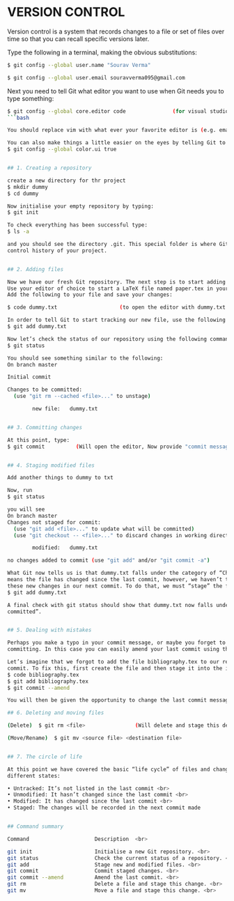 # VERSION CONTROL


Version control is a system that records changes to a file or set of files over time so that 
you can recall specific versions later.

Type the following in a terminal, making the obvious substitutions:
```bash
$ git config --global user.name "Sourav Verma"

$ git config --global user.email souravverma095@gmail.com
```

Next you need to tell Git what editor you want to use when Git needs you to type something:
```bash
$ git config --global core.editor code               (for visual studio code)
```bash

You should replace vim with what ever your favorite editor is (e.g. emacs, nano, subl, etc.).

You can also make things a little easier on the eyes by telling Git to add some color to its messages:
$ git config --global color.ui true


## 1. Creating a repository

create a new directory for thr project
$ mkdir dummy
$ cd dummy

Now initialise your empty repository by typing:
$ git init

To check everything has been successful type:
$ ls -a

and you should see the directory .git. This special folder is where Git will store and manage the version 
control history of your project.


## 2. Adding files

Now we have our fresh Git repository. The next step is to start adding files!
Use your editor of choice to start a LaTeX file named paper.tex in your project directory (dummy).
Add the following to your file and save your changes:

$ code dummy.txt                    (to open the editor with dummy.txt file and write something in it.)

In order to tell Git to start tracking our new file, use the following command:
$ git add dummy.txt

Now let’s check the status of our repository using the following command
$ git status

You should see something similar to the following:
On branch master

Initial commit

Changes to be committed:
  (use "git rm --cached <file>..." to unstage)

        new file:   dummy.txt


## 3. Committing changes

At this point, type:
$ git commit          (Will open the editor, Now provide "commit message" (usually <=80 chars), save it & exit)


## 4. Staging modified files

Add another things to dummy to txt

Now, run 
$ git status

you will see
On branch master
Changes not staged for commit:
  (use "git add <file>..." to update what will be committed)
  (use "git checkout -- <file>..." to discard changes in working directory)

        modified:   dummy.txt

no changes added to commit (use "git add" and/or "git commit -a")

What Git now tells us is that dummy.txt falls under the category of “Changes not staged for commit”. This
means the file has changed since the last commit, however, we haven’t told Git that we want to include 
these new changes in our next commit. To do that, we must “stage” the file using git add again:
$ git add dummy.txt

A final check with git status should show that dummy.txt now falls under the category of “Changes to be
committed”.


## 5. Dealing with mistakes

Perhaps you make a typo in your commit message, or maybe you forget to stage an important change before
committing. In this case you can easily amend your last commit using the git commit --amend command.

Let’s imagine that we forgot to add the file bibliography.tex to our repository when we made our last
commit. To fix this, first create the file and then stage it into the index. Finally, run git commit --amend:
$ code bibliography.tex
$ git add bibliography.tex
$ git commit --amend

You will then be given the opportunity to change the last commit message if you want to.

## 6. Deleting and moving files

(Delete)  $ git rm <file>                (Will delete and stage this delete action for your next commit)

(Move/Rename)  $ git mv <source file> <destination file>


## 7. The circle of life

At this point we have covered the basic “life cycle” of files and changes in Git. Each file can have one of four
different states:

• Untracked: It’s not listed in the last commit <br>
• Unmodified: It hasn’t changed since the last commit <br>
• Modified: It has changed since the last commit <br>
• Staged: The changes will be recorded in the next commit made


## Command summary

Command                     Description  <br>

git init                    Initialise a new Git repository. <br>
git status                  Check the current status of a repository. <br>
git add                     Stage new and modified files. <br>
git commit                  Commit staged changes. <br>
git commit --amend          Amend the last commit. <br>
git rm                      Delete a file and stage this change. <br>
git mv                      Move a file and stage this change. <br>



